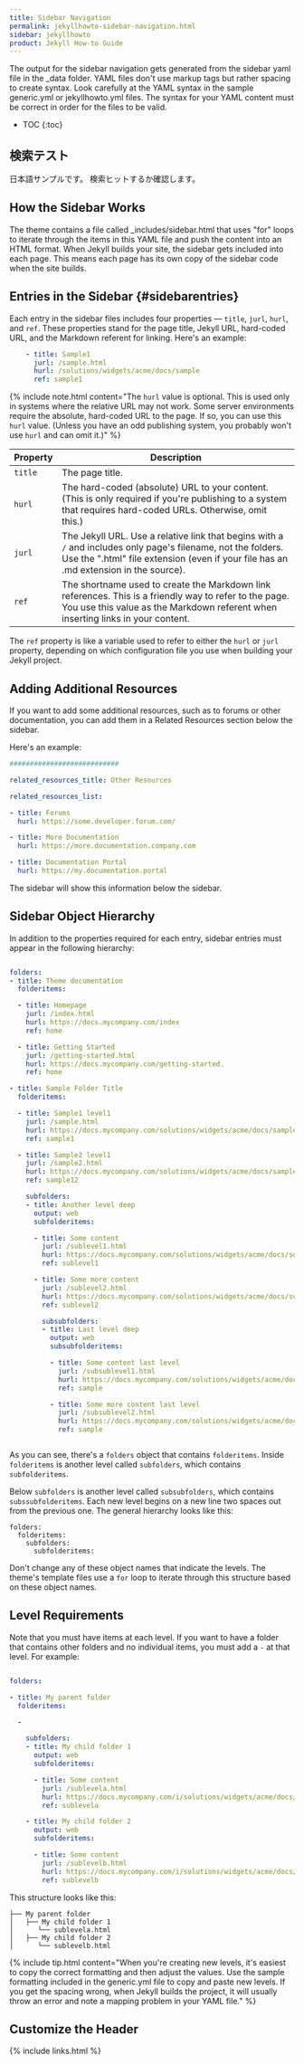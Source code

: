 ```yaml
---
title: Sidebar Navigation
permalink: jekyllhowto-sidebar-navigation.html
sidebar: jekyllhowto
product: Jekyll How-to Guide
---
```


The output for the sidebar navigation gets generated from the sidebar yaml file in the \_data folder. YAML files don't use markup tags but rather spacing to create syntax. Look carefully at the YAML syntax in the sample generic.yml  or jekyllhowto.yml files. The syntax for your YAML content must be correct in order for the files to be valid.

* TOC
{:toc}

## 検索テスト
日本語サンプルです。
検索ヒットするか確認します。

## How the Sidebar Works

The theme contains a file called \_includes/sidebar.html that uses "for" loops to iterate through the items in this YAML file and push the content into an HTML format. When Jekyll builds your site, the sidebar gets included into each page. This means each page has its own copy of the sidebar code when the site builds.

## Entries in the Sidebar {#sidebarentries}

Each entry in the sidebar files includes four properties &mdash; `title`, `jurl`, `hurl`, and `ref`. These properties stand for the page title, Jekyll URL, hard-coded URL, and the Markdown referent for linking. Here's an example:

```yaml
    - title: Sample1
      jurl: /sample.html
      hurl: /solutions/widgets/acme/docs/sample
      ref: sample1
```

{% include note.html content="The `hurl` value is optional. This is used only in systems where the relative URL may not work. Some server environments require the absolute, hard-coded URL to the page. If so, you can use this `hurl` value. (Unless you have an odd publishing system, you probably won't use `hurl` and can omit it.)" %}

| Property | Description |
|-----|-------|
| `title` | The page title. |
| `hurl` | The hard-coded (absolute) URL to your content. (This is only required if you're publishing to a system that requires hard-coded URLs. Otherwise, omit this.)|
| `jurl` | The Jekyll URL. Use a relative link that begins with a `/` and includes only page's filename, not the folders. Use the ".html" file extension (even if your file has an .md extension in the source). |
| `ref` | The shortname used to create the Markdown link references. This is a friendly way to refer to the page. You use this value as the Markdown referent when inserting links in your content. |

The `ref` property is like a variable used to refer to either the `hurl` or `jurl` property, depending on which configuration file you use when building your Jekyll project.
## Adding Additional Resources

If you want to add some additional resources, such as to forums or other documentation, you can add them in a Related Resources section below the sidebar.

Here's an example:


```yaml
###########################

related_resources_title: Other Resources

related_resources_list:

- title: Forums
  hurl: https://some.developer.forum.com/

- title: More Documentation
  hurl: https://more.documentation.company.com

- title: Documentation Portal
  hurl: https://my.documentation.portal
```

The sidebar will show this information below the sidebar.

## Sidebar Object Hierarchy

In addition to the properties required for each entry, sidebar entries must appear in the following hierarchy:

``` yaml

folders:
- title: Theme documentation
  folderitems:

  - title: Homepage
    jurl: /index.html
    hurl: https://docs.mycompany.com/index
    ref: home

  - title: Getting Started
    jurl: /getting-started.html
    hurl: https://docs.mycompany.com/getting-started.
    ref: home

- title: Sample Folder Title
  folderitems:

  - title: Sample1 level1
    jurl: /sample.html
    hurl: https://docs.mycompany.com/solutions/widgets/acme/docs/sample
    ref: sample1

  - title: Sample2 level1
    jurl: /sample2.html
    hurl: https://docs.mycompany.com/solutions/widgets/acme/docs/sample2
    ref: sample12

    subfolders:
    - title: Another level deep
      output: web
      subfolderitems:

      - title: Some content
        jurl: /sublevel1.html
        hurl: https://docs.mycompany.com/solutions/widgets/acme/docs/sublevel1
        ref: sublevel1

      - title: Some more content
        jurl: /sublevel2.html
        hurl: https://docs.mycompany.com/solutions/widgets/acme/docs/sublevel2
        ref: sublevel2

        subsubfolders:
        - title: Last level deep
          output: web
          subsubfolderitems:

          - title: Some content last level
            jurl: /subsublevel1.html
            hurl: https://docs.mycompany.com/solutions/widgets/acme/docs/subsublevel1
            ref: sample

          - title: Some more content last level
            jurl: /subsublevel2.html
            hurl: https://docs.mycompany.com/solutions/widgets/acme/docs/subsublevel2
            ref: sample



```

As you can see, there's a `folders` object that contains `folderitems`. Inside `folderitems` is another level called `subfolders`, which contains `subfolderitems`.

Below `subfolders` is another level called `subsubfolders`, which contains `subssubfolderitems`. Each new level begins on a new line two spaces out from the previous one. The general hierarchy looks like this:

```
folders:
  folderitems:
    subfolders:
      subfolderitems:
```

Don't change any of these object names that indicate the levels. The theme's template files use a `for` loop to iterate through this structure based on these object names.

## Level Requirements

Note that you must have items at each level. If you want to have a folder that contains other folders and no individual items, you must add a `-` at that level. For example:

``` yaml

folders:

- title: My parent folder
  folderitems:

  -

    subfolders:
    - title: My child folder 1
      output: web
      subfolderitems:

      - title: Some content
        jurl: /sublevela.html
        hurl: https://docs.mycompany.com/i/solutions/widgets/acme/docs/sublevela
        ref: sublevela

    - title: My child folder 2
      output: web
      subfolderitems:

      - title: Some content
        jurl: /sublevelb.html
        hurl: https://docs.mycompany.com/i/solutions/widgets/acme/docs/sublevelb
        ref: sublevelb

```

This structure looks like this:

```
├── My parent folder
│   ├── My child folder 1
│      └── sublevela.html
│   ├── My child folder 2
│      └── sublevelb.html
```

{% include tip.html content="When you're creating new levels, it's easiest to copy the correct formatting and then adjust the values. Use the sample formatting included in the generic.yml file to copy and paste new levels. If you get the spacing wrong, when Jekyll builds the project, it will usually throw an error and note a mapping problem in your YAML file." %}

## Customize the Header



{% include links.html %}
